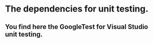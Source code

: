 # The dependencies for unit testing.
## You find here the GoogleTest for Visual Studio unit testing.